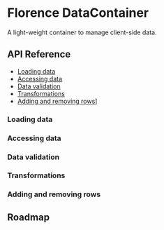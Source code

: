 # Florence DataContainer

A light-weight container to manage client-side data.

## API Reference

* [Loading data](#loading-data)
* [Accessing data](#accessing-data)
* [Data validation](#data-validation)
* [Transformations](#transformations)
* [Adding and removing rows](#adding-and-removing-rows)]

### Loading data



### Accessing data

### Data validation

### Transformations

### Adding and removing rows

## Roadmap